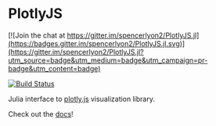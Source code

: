# PlotlyJS

[![Join the chat at https://gitter.im/spencerlyon2/PlotlyJS.jl](https://badges.gitter.im/spencerlyon2/PlotlyJS.jl.svg)](https://gitter.im/spencerlyon2/PlotlyJS.jl?utm_source=badge&utm_medium=badge&utm_campaign=pr-badge&utm_content=badge)

[![Build Status](https://travis-ci.org/spencerlyon2/PlotlyJS.jl.svg?branch=master)](https://travis-ci.org/spencerlyon2/PlotlyJS.jl)

Julia interface to [plotly.js][_plotlyjs] visualization library.

Check out the [docs](http://spencerlyon.com/PlotlyJS.jl/)!



[_plotlyjs]: https://plot.ly/javascript
